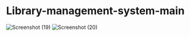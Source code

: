 # Library-management-system-main

![Screenshot (19)](https://user-images.githubusercontent.com/97075043/215380942-6c95d3ef-beae-46dc-bc40-22711f9b8f35.png)
![Screenshot (20)](https://user-images.githubusercontent.com/97075043/215380949-16529f90-2962-43c0-93f3-e477c60a3b36.png)
